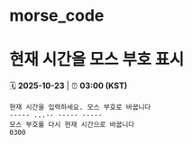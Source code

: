 # morse_code
# 현재 시간을 모스 부호 표시
<!-- MORSE_TIME_START -->
🗓️ **2025-10-23** | ⏰ **03:00 (KST)**

```
현재 시간을 입력하세요. 모스 부호로 바꿉니다
----- ...-- ----- -----
모스 부호를 다시 현재 시간으로 바꿉니다
0300
```
<!-- MORSE_TIME_END -->
